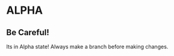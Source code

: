 ALPHA
=======

Be Careful!
-----------

Its in Alpha state!
Always make a branch before making changes.